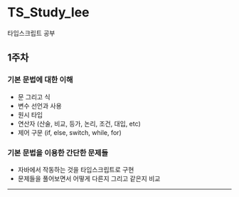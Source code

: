 # TS_Study_lee
타입스크립트 공부
## 1주차
### 기본 문법에 대한 이해
- 문 그리고 식
- 변수 선언과 사용
- 원시 타입
- 연산자 (산술, 비교, 등가, 논리, 조건, 대입, etc)
- 제어 구문 (if, else, switch, while, for)

### 기본 문법을 이용한 간단한 문제들
- 자바에서 작동하는 것을 타입스크립트로 구현
- 문제들을 풀어보면서 어떻게 다른지 그리고 같은지 비교
---
